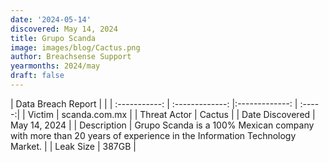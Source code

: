 ```yaml
---
date: '2024-05-14'
discovered: May 14, 2024
title: Grupo Scanda
image: images/blog/Cactus.png
author: Breachsense Support
yearmonths: 2024/may
draft: false
---
```


| Data Breach Report           |              | 
| :-----------: | :-------------:     |:-------------:    | :-----:|
| Victim      | scanda.com.mx      | 
| Threat Actor      | Cactus      | 
| Date Discovered      | May 14, 2024      | 
| Description      | Grupo Scanda is a 100% Mexican company with more than 20 years of experience in the Information Technology Market.      | 
| Leak Size      | 387GB      | 

